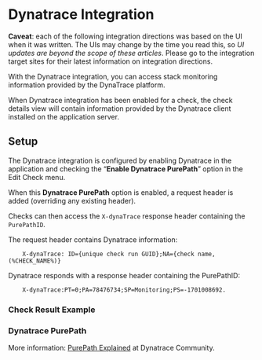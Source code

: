 # Dynatrace Integration

**Caveat**: each of the following integration directions was based on the UI when it was written. The UIs may change by the time you read this, so _UI updates are beyond the scope of these articles_. Please go to the integration target sites for their latest information on integration directions.

With the Dynatrace integration, you can access stack monitoring information provided by the DynaTrace platform.

When Dynatrace integration has been enabled for a check, the check details view will contain information provided by the Dynatrace client installed on the application server.

## Setup <a href="#dynatraceintegration-setup" id="dynatraceintegration-setup"></a>

The Dynatrace integration is configured by enabling Dynatrace in the application and checking the “**Enable Dynatrace PurePath**” option in the Edit Check menu.



When this **Dynatrace PurePath** option is enabled, a request header is added (overriding any existing header).

Checks can then access the `X-dynaTrace` response header containing the `PurePathID`.

The request header contains Dynatrace information:

```
    X-dynaTrace: ID={unique check run GUID};NA={check name, (%CHECK_NAME%)}
```

Dynatrace responds with a response header containing the PurePathID:

```
    X-dynaTrace:PT=0;PA=78476734;SP=Monitoring;PS=-1701008692.
```

### Check Result Example <a href="#dynatraceintegration-checkresultexample" id="dynatraceintegration-checkresultexample"></a>



### Dynatrace PurePath <a href="#dynatraceintegration-dynatracepurepath" id="dynatraceintegration-dynatracepurepath"></a>

More information: [PurePath Explained](https://www.dynatrace.com/support/doc/appmon/getting-started/purepath-explained/) at Dynatrace Community.
